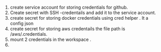 1. create service account for storing credentials for github.
2. Create secret with SSH -credentails and add it to the service account.
3. create secret for storing docker credentials using cred helper . It a config json
4. create secret for storing aws credentails the file path is /aws/.credentials.
5. mount 2 credentials in the workspace .
6. 
